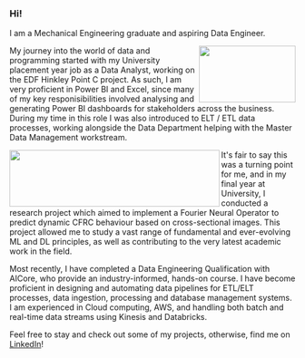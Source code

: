 ### Hi!

I am a Mechanical Engineering graduate and aspiring Data Engineer. 

<img align="right" width="170" height="100" src="https://github.com/elliotbancroft10/elliotbancroft10/assets/142234015/2d018206-8309-49d4-99b3-9069112a0b27">

My journey into the world of data and programming started with my University placement year job as a Data Analyst, working on the EDF Hinkley Point C project. As such, I am very proficient in Power BI and Excel, since many of my key responisibilities involved analysing and generating Power BI dashboards for stakeholders across the business. During my time in this role I was also introduced to ELT / ETL data processes, working alongside the Data Department helping with the Master Data Management workstream.  

<img align="left" width="370" height="100" src="https://github.com/elliotbancroft10/elliotbancroft10/assets/142234015/0e757fb8-1aae-495c-bcad-739197ad552b">

It's fair to say this was a turning point for me, and in my final year at University, I conducted a research project which aimed to implement a Fourier Neural Operator to predict dynamic CFRC behaviour based on cross-sectional images. This project allowed me to study a vast range of fundamental and ever-evolving ML and DL principles, as well as contributing to the very latest academic work in the field.

Most recently, I have completed a Data Engineering Qualification with AICore, who provide an industry-informed, hands-on course. I have become proficient in designing and automating data pipelines for ETL/ELT processes, data ingestion, processing and database management systems. I am experienced in Cloud computing, AWS, and handling both batch and real-time data streams using Kinesis and Databricks.

Feel free to stay and check out some of my projects, otherwise, find me on [LinkedIn](https://www.linkedin.com/in/elliotbancroft/)!
